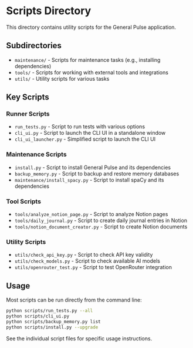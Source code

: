 # Scripts Directory

This directory contains utility scripts for the General Pulse application.

## Subdirectories

- `maintenance/` - Scripts for maintenance tasks (e.g., installing dependencies)
- `tools/` - Scripts for working with external tools and integrations
- `utils/` - Utility scripts for various tasks

## Key Scripts

### Runner Scripts

- `run_tests.py` - Script to run tests with various options
- `cli_ui.py` - Script to launch the CLI UI in a standalone window
- `cli_ui_launcher.py` - Simplified script to launch the CLI UI

### Maintenance Scripts

- `install.py` - Script to install General Pulse and its dependencies
- `backup_memory.py` - Script to backup and restore memory databases
- `maintenance/install_spacy.py` - Script to install spaCy and its dependencies

### Tool Scripts

- `tools/analyze_notion_page.py` - Script to analyze Notion pages
- `tools/daily_journal.py` - Script to create daily journal entries in Notion
- `tools/notion_document_creator.py` - Script to create Notion documents

### Utility Scripts

- `utils/check_api_key.py` - Script to check API key validity
- `utils/check_models.py` - Script to check available AI models
- `utils/openrouter_test.py` - Script to test OpenRouter integration

## Usage

Most scripts can be run directly from the command line:

```bash
python scripts/run_tests.py --all
python scripts/cli_ui.py
python scripts/backup_memory.py list
python scripts/install.py --upgrade
```

See the individual script files for specific usage instructions.
